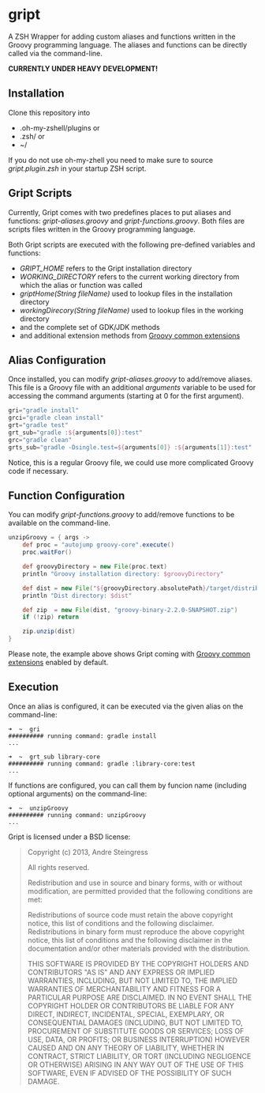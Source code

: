 gript
=====

A ZSH Wrapper for adding custom aliases and functions written in the Groovy programming language. The aliases and functions can be
directly called via the command-line.

**CURRENTLY UNDER HEAVY DEVELOPMENT!**

Installation
----

Clone this repository into

* .oh-my-zshell/plugins or
* .zsh/ or
* ~/

If you do not use oh-my-zhell you need to make sure to source *gript.plugin.zsh* in your startup ZSH script.

Gript Scripts
----

Currently, Gript comes with two predefines places to put aliases and functions: *gript-aliases.groovy* and *gript-functions.groovy*.
Both files are scripts files written in the Groovy programming language.

Both Gript scripts are executed with the following pre-defined variables and functions:

* *GRIPT_HOME* refers to the Gript installation directory
* *WORKING_DIRECTORY* refers to the current working directory from which the alias or function was called
* *griptHome(String fileName)* used to lookup files in the installation directory
* *workingDirecory(String fileName)* used to lookup files in the working directory
* and the complete set of GDK/JDK methods
* and additional extension methods from <a href="http://github.com/timyates/groovy-common-extensions">Groovy common extensions</a>

Alias Configuration
----

Once installed, you can modify *gript-aliases.groovy* to add/remove aliases. This file is a Groovy file with an additional *arguments*
variable to be used for accessing the command arguments (starting at 0 for the first argument).

```groovy
gri="gradle install"
grci="gradle clean install"
grt="gradle test"
grt_sub="gradle :${arguments[0]}:test"
grc="gradle clean"
grts_sub="gradle -Dsingle.test=${arguments[0]} :${arguments[1]}:test" 
```

Notice, this is a regular Groovy file, we could use more complicated Groovy code if necessary.

Function Configuration
----

You can modify *gript-functions.groovy* to add/remove functions to be available on the command-line.

```groovy
unzipGroovy = { args ->
    def proc = "autojump groovy-core".execute()
    proc.waitFor()

    def groovyDirectory = new File(proc.text)
    println "Groovy installation directory: $groovyDirectory"

    def dist = new File("${groovyDirectory.absolutePath}/target/distributions/")
    println "Dist directory: $dist"

    def zip  = new File(dist, "groovy-binary-2.2.0-SNAPSHOT.zip")
    if (!zip) return

    zip.unzip(dist)
}
```

Please note, the example above shows Gript coming with <a href="http://github.com/timyates/groovy-common-extensions">Groovy common extensions</a> enabled by default.

Execution
----

Once an alias is configured, it can be executed via the given alias on the command-line:

```
➜  ~  gri
########## running command: gradle install
...
```

```
➜  ~  grt_sub library-core
########## running command: gradle :library-core:test
...
```

If functions are configured, you can call them by funcion name (including optional arguments) on the command-line:

```
➜  ~  unzipGroovy
########## running command: unzipGroovy
...
```

Gript is licensed under a BSD license:

> Copyright (c) 2013, Andre Steingress
> 
> All rights reserved.
> 
> Redistribution and use in source and binary forms, with or without modification, are permitted provided that
> the following conditions are met:
> 
> Redistributions of source code must retain the above copyright notice, this list of conditions
> and the following disclaimer.
> Redistributions in binary form must reproduce the above copyright notice, this list of conditions
> and the following disclaimer in the documentation and/or other materials provided with the distribution.
>
> THIS SOFTWARE IS PROVIDED BY THE COPYRIGHT HOLDERS AND CONTRIBUTORS "AS IS" AND ANY EXPRESS OR IMPLIED
> WARRANTIES, INCLUDING, BUT NOT LIMITED TO, THE IMPLIED WARRANTIES OF MERCHANTABILITY AND FITNESS FOR A
> PARTICULAR PURPOSE ARE DISCLAIMED. IN NO EVENT SHALL THE COPYRIGHT HOLDER OR CONTRIBUTORS BE LIABLE FOR
> ANY DIRECT, INDIRECT, INCIDENTAL, SPECIAL, EXEMPLARY, OR CONSEQUENTIAL DAMAGES (INCLUDING, BUT NOT LIMITED
> TO, PROCUREMENT OF SUBSTITUTE GOODS OR SERVICES; LOSS OF USE, DATA, OR PROFITS; OR BUSINESS INTERRUPTION)
> HOWEVER CAUSED AND ON ANY THEORY OF LIABILITY, WHETHER IN CONTRACT, STRICT LIABILITY, OR TORT (INCLUDING
> NEGLIGENCE OR OTHERWISE) ARISING IN ANY WAY OUT OF THE USE OF THIS SOFTWARE, EVEN IF ADVISED OF THE
> POSSIBILITY OF SUCH DAMAGE.
